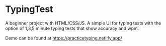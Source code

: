 # TypingTest
A beginner project with HTML/CSS/JS. A simple UI for typing tests with the option of 1,3,5 minute typing tests that show accuracy and wpm.

Demo can be found at https://practicetyping.netlify.app/
